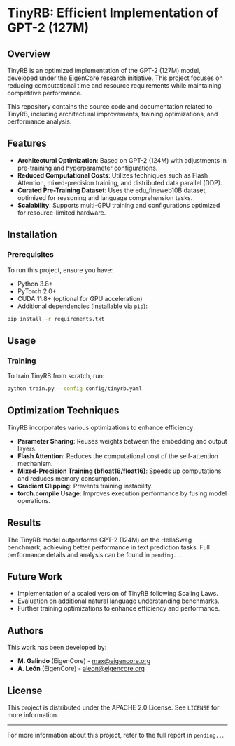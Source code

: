 # TinyRB: Efficient Implementation of GPT-2 (127M)

## Overview
TinyRB is an optimized implementation of the GPT-2 (127M) model, developed under the EigenCore research initiative. This project focuses on reducing computational time and resource requirements while maintaining competitive performance.

This repository contains the source code and documentation related to TinyRB, including architectural improvements, training optimizations, and performance analysis.

## Features
- **Architectural Optimization**: Based on GPT-2 (124M) with adjustments in pre-training and hyperparameter configurations.
- **Reduced Computational Costs**: Utilizes techniques such as Flash Attention, mixed-precision training, and distributed data parallel (DDP).
- **Curated Pre-Training Dataset**: Uses the edu_fineweb10B dataset, optimized for reasoning and language comprehension tasks.
- **Scalability**: Supports multi-GPU training and configurations optimized for resource-limited hardware.

## Installation
### Prerequisites
To run this project, ensure you have:
- Python 3.8+
- PyTorch 2.0+
- CUDA 11.8+ (optional for GPU acceleration)
- Additional dependencies (installable via `pip`):

```sh
pip install -r requirements.txt
```

## Usage
### Training
To train TinyRB from scratch, run:
```sh
python train.py --config config/tinyrb.yaml
```
<!-- 
### Evaluation
To evaluate the model on benchmarks such as HellaSwag:
```sh
python evaluate.py --model-checkpoint path/to/checkpoint
``` -->

## Optimization Techniques
TinyRB incorporates various optimizations to enhance efficiency:
- **Parameter Sharing**: Reuses weights between the embedding and output layers.
- **Flash Attention**: Reduces the computational cost of the self-attention mechanism.
- **Mixed-Precision Training (bfloat16/float16)**: Speeds up computations and reduces memory consumption.
- **Gradient Clipping**: Prevents training instability.
- **torch.compile Usage**: Improves execution performance by fusing model operations.

## Results
The TinyRB model outperforms GPT-2 (124M) on the HellaSwag benchmark, achieving better performance in text prediction tasks. Full performance details and analysis can be found in `pending..`.

## Future Work
- Implementation of a scaled version of TinyRB following Scaling Laws.
- Evaluation on additional natural language understanding benchmarks.
- Further training optimizations to enhance efficiency and performance.

## Authors
This work has been developed by:
- **M. Galindo** (EigenCore) - max@eigencore.org
- **A. León** (EigenCore) - aleon@eigencore.org

## License
This project is distributed under the APACHE 2.0 License. See `LICENSE` for more information.

---
For more information about this project, refer to the full report in `pending..`.

